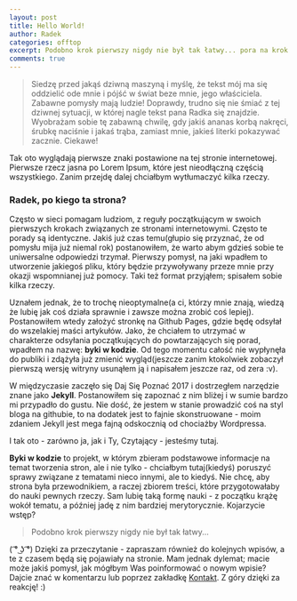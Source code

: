 ```yaml
---
layout: post
title: Hello World!
author: Radek
categories: offtop
excerpt: Podobno krok pierwszy nigdy nie był tak łatwy... pora na krok drugi. Zapraszam na małe wprowadzenie i wyjaśnienie, co za bałagan tutaj będzie.
comments: true
---
```


> Siedzę przed jakąś dziwną maszyną i myślę, że tekst mój ma się oddzielić ode mnie i pójść w świat beze mnie, jego właściciela. Zabawne pomysły mają ludzie! Doprawdy, trudno się nie śmiać z tej dziwnej sytuacji, w której nagle tekst pana Radka się znajdzie. Wyobrażam sobie tę zabawną chwilę, gdy jakiś ananas korbą nakręci, śrubkę naciśnie i jakaś trąba, zamiast mnie, jakieś literki pokazywać zacznie. Ciekawe!

Tak oto wyglądają pierwsze znaki postawione na tej stronie internetowej. Pierwsze rzecz jasna po Lorem Ipsum, które jest nieodłączną częścią wszystkiego. Zanim przejdę dalej chciałbym wytłumaczyć kilka rzeczy.

### Radek, po kiego ta strona?
Często w sieci pomagam ludziom, z reguły początkującym w swoich pierwszych krokach związanych ze stronami internetowymi. Często te porady są identyczne. Jakiś już czas temu(głupio się przyznać, że od pomysłu mija już niemal rok) postanowiłem, że warto abym gdzieś sobie te uniwersalne odpowiedzi trzymał. Pierwszy pomysł, na jaki wpadłem to utworzenie jakiegoś pliku, który będzie przywoływany przeze mnie przy okazji wspomnianej już pomocy. Taki też format przyjąłem; spisałem sobie kilka rzeczy.

Uznałem jednak, że to trochę nieoptymalne(a ci, którzy mnie znają, wiedzą że lubię jak coś działa sprawnie i zawsze można zrobić coś lepiej). Postanowiłem wtedy założyć stronkę na Github Pages, gdzie będę odsyłał do wszelakiej maści artykułów. Jako, że chciałem to utrzymać w charakterze odsyłania początkujących do powtarzających się porad, wpadłem na nazwę: **byki w kodzie**. Od tego momentu całość nie wypłynęła do publiki i zdążyła już zmienić wygląd(jeszcze zanim ktokolwiek zobaczył pierwszą wersję witryny usunąłem ją i napisałem jeszcze raz, od zera :v).

W międzyczasie zaczęło się Daj Się Poznać 2017 i dostrzegłem narzędzie znane jako **Jekyll**. Postanowiłem się zapoznać z nim bliżej i w sumie bardzo mi przypadło do gustu. Nie dość, że jestem w stanie prowadzić coś na styl bloga na githubie, to na dodatek jest to fajnie skonstruowane - moim zdaniem Jekyll jest mega fajną odskocznią od chociażby Wordpressa.

I tak oto - zarówno ja, jak i Ty, Czytający - jesteśmy tutaj.

**Byki w kodzie** to projekt, w którym zbieram podstawowe informacje na temat tworzenia stron, ale i nie tylko - chciałbym tutaj(kiedyś) poruszyć sprawy związane z tematami nieco innymi, ale to kiedyś. Nie chcę, aby strona była przewodnikiem, a raczej zbiorem treści, które przygotowałaby do nauki pewnych rzeczy. Sam lubię taką formę nauki - z początku krążę wokół tematu, a później jadę z nim bardziej merytorycznie. Kojarzycie wstęp?

>Podobno krok pierwszy nigdy nie był tak łatwy...

( ͡° ͜ʖ ͡°) Dzięki za przeczytanie - zapraszam również do kolejnych wpisów, a te z czasem będą się pojawiały na stronie. Mam jednak dylemat; macie może jakiś pomysł, jak mógłbym Was poinformować o nowym wpisie? Dajcie znać w komentarzu lub poprzez zakładkę [Kontakt]({{site.baseurl}}/kontakt). Z góry dzięki za reakcję! :)
